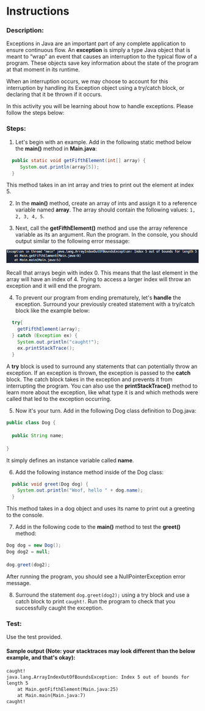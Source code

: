 # Instructions  
### Description:
Exceptions in Java are an important part of any complete application to ensure continuous flow. An **exception** is simply a type Java object that is meant to “wrap” an event that causes an interruption to the typical flow of a program. These objects save key information about the state of the program at that moment in its runtime.  

When an interruption occurs, we may choose to account for this interruption by handling its Exception object using a try/catch block, or declaring that it be thrown if it occurs.


In this activity you will be learning about how to handle exceptions. Please follow the steps below:

### Steps:
1. Let's begin with an example. Add in the following static method below the **main()** method in **Main.java**:
```Java
  public static void getFifthElement(int[] array) {
     System.out.println(array[5]);
  }
```
This method takes in an int array and tries to print out the element at index 5. 

2. In the **main()** method, create an array of ints and assign it to a reference variable named **array**. The array should contain the following values: `1, 2, 3, 4, 5`.

3. Next, call the **getFifthElement()** method and use the array reference variable as its an argument. Run the program. In the console, you should output similar to the following error message:
   
![exception](exception_3.PNG)

Recall that arrays begin with index 0. This means that the last element in the array will have an index of 4. Trying to access a larger index will throw an exception and it will end the program.

4. To prevent our program from ending prematurely, let's **handle** the exception. Surround your previously created statement with a try/catch block like the example below:
```Java
  try{
    getFifthElement(array);
  } catch (Exception ex) {
    System.out.println("caught!");
    ex.printStackTrace();
  }
```
A **try** block is used to surround any statements that can potentially throw an exception. If an exception is thrown, the exception is passed to the **catch** block. The catch block takes in the exception and prevents it from interrupting the program. You can also use the **printStackTrace()** method to learn more about the exception, like what type it is and which methods were called that led to the exception occurring.

5. Now it's your turn. Add in the following Dog class definition to Dog.java:
```Java
public class Dog {

  public String name;
  
}
```
It simply defines an instance variable called **name**.

6. Add the following instance method inside of the Dog class:
```Java
  public void greet(Dog dog) {
    System.out.println("Woof, hello " + dog.name);
  }
```
This method takes in a dog object and uses its name to print out a greeting to the console.

7. Add in the following code to the **main()** method to test the **greet()** method:
```Java
Dog dog = new Dog();
Dog dog2 = null;

dog.greet(dog2);
```
After running the program, you should see a NullPointerException error message.

8. Surround the statement `dog.greet(dog2);` using a try block and use a catch block to print `caught!`. Run the program to check that you successfully caught the exception.

### Test:
Use the test provided. 

#### Sample output (Note: your stacktraces may look different than the below example, and that's okay):
```
caught!
java.lang.ArrayIndexOutOfBoundsException: Index 5 out of bounds for length 5
    at Main.getFifthElement(Main.java:25)
    at Main.main(Main.java:7)
caught!
```